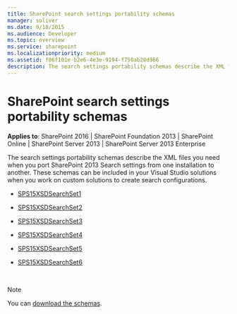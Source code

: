 ```yaml
---
title: SharePoint search settings portability schemas
manager: soliver
ms.date: 9/18/2015
ms.audience: Developer
ms.topic: overview
ms.service: sharepoint
ms.localizationpriority: medium
ms.assetid: f06f101e-b2e6-4e3e-9194-f750ab28d966
description: The search settings portability schemas describe the XML files you need when you port SharePoint 2013 Search settings from one installation to another.
---
```


# SharePoint search settings portability schemas

**Applies to**: SharePoint 2016 | SharePoint Foundation 2013 | SharePoint Online | SharePoint Server 2013 | SharePoint Server 2013 Enterprise

The search settings portability schemas describe the XML files you need when you port SharePoint 2013 Search settings from one installation to another. These schemas can be included in your Visual Studio solutions when you work on custom solutions to create search configurations.

- [SPS15XSDSearchSet1](sps15xsdsearchset1.md)

- [SPS15XSDSearchSet2](sps15xsdsearchset2.md)

- [SPS15XSDSearchSet3](sps15xsdsearchset3.md)

- [SPS15XSDSearchSet4](sps15xsdsearchset4.md)

- [SPS15XSDSearchSet5](sps15xsdsearchset5.md)

- [SPS15XSDSearchSet6](sps15xsdsearchset6.md)

<br/>

> [!NOTE] 
> You can [download the schemas](https://download.microsoft.com/download/1/2/2/12204CDE-56A6-4B2F-9719-4EA25FDA7743/SP15_search_settings_portability_schema.zip).







